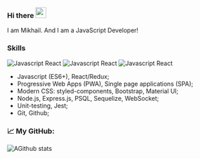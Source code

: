 ### Hi there <img src="https://media.giphy.com/media/hvRJCLFzcasrR4ia7z/giphy.gif" width="25px">

I am Mikhail. And I am a JavaScript Developer!

### Skills

![Javascript React](https://img.shields.io/badge/Javascript-React-13CDD3) ![Javascript React](https://img.shields.io/badge/Javascript-Redux-13D3AD) ![Javascript React](https://img.shields.io/badge/Javascript-Node-D373650)

- Javascript (ES6+), React/Redux;
- Progressive Web Apps (PWA), Single page applications (SPA);
- Modern CSS: styled-components, Bootstrap, Material UI;
- Node.js, Express.js, PSQL, Sequelize, WebSocket;
- Unit-testing, Jest;
- Git, Github;


### 📈 My GitHub:

![AGithub stats](https://github-readme-stats.vercel.app/api?username=bootakov&show_icons=true&theme=default)


<!--
**Bootakov/Bootakov** is a ✨ _special_ ✨ repository because its `README.md` (this file) appears on your GitHub profile.

Here are some ideas to get you started:

- 🔭 I’m currently working on ...
- 🌱 I’m currently learning ...
- 👯 I’m looking to collaborate on ...
- 🤔 I’m looking for help with ...
- 💬 Ask me about ...
- 📫 How to reach me: ...
- 😄 Pronouns: ...
- ⚡ Fun fact: ...
-->
